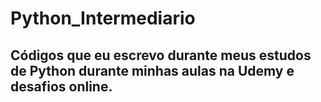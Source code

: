 # Python_Intermediario

## Códigos que eu escrevo durante meus estudos de Python durante minhas aulas na Udemy e desafios online. 
 
